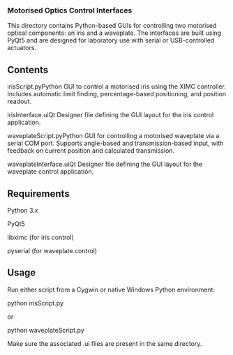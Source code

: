### Motorised Optics Control Interfaces

This directory contains Python-based GUIs for controlling two motorised optical components: an iris and a waveplate. The interfaces are built using PyQt5 and are designed for laboratory use with serial or USB-controlled actuators.

## Contents

irisScript.pyPython GUI to control a motorised iris using the XIMC controller. Includes automatic limit finding, percentage-based positioning, and position readout.

irisInterface.uiQt Designer file defining the GUI layout for the iris control application.

waveplateScript.pyPython GUI for controlling a motorised waveplate via a serial COM port. Supports angle-based and transmission-based input, with feedback on current position and calculated transmission.

waveplateInterface.uiQt Designer file defining the GUI layout for the waveplate control application.

## Requirements

Python 3.x

PyQt5

libximc (for iris control)

pyserial (for waveplate control)

## Usage

Run either script from a Cygwin or native Windows Python environment:

python irisScript.py

or

python waveplateScript.py

Make sure the associated .ui files are present in the same directory.



